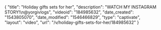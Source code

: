 {
    "title": "Holiday gifts sets for her",
    "description": "WATCH MY INSTAGRAM STORY!\n@yorgivlogs",
    "videoid": "184985632",
    "date_created": "1543805070",
    "date_modified": "1546466829",
    "type": "captivate",
    "layout": "video",
    "url": "\/v\/holiday-gifts-sets-for-her\/184985632"
}